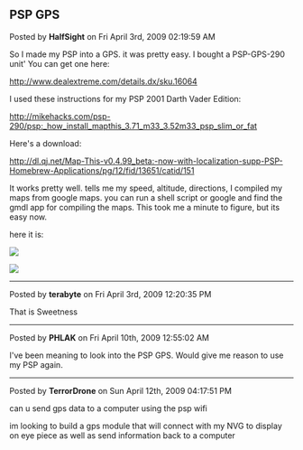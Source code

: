## PSP GPS
Posted by **HalfSight** on Fri April 3rd, 2009 02:19:59 AM

So I made my PSP into a GPS. it was pretty easy. I bought a PSP-GPS-290 unit'
You can get one here:

<http://www.dealextreme.com/details.dx/sku.16064>

I used these instructions for my PSP 2001 Darth Vader Edition:

<http://mikehacks.com/psp-290/psp:_how_install_mapthis_3.71_m33_3.52m33_psp_slim_or_fat>

Here's a download:

<http://dl.qj.net/Map-This-v0.4.99_beta:-now-with-localization-supp-PSP-Homebrew-Applications/pg/12/fid/13651/catid/151>

It works pretty well. tells me my speed, altitude, directions, I compiled my
maps from google maps. you can run a shell script or google and find the gmdl
app for compiling the maps. This took me a minute to figure, but its easy now.

here it is:

![](http://i34.photobucket.com/albums/d149/DooDooBucket/img028.jpg?t=1238746661)

![](http://i34.photobucket.com/albums/d149/DooDooBucket/img027.jpg?t=1238746711)

--------------------------------------------------------------------------------

Posted by **terabyte** on Fri April 3rd, 2009 12:20:35 PM

That is Sweetness

--------------------------------------------------------------------------------

Posted by **PHLAK** on Fri April 10th, 2009 12:55:02 AM

I've been meaning to look into the PSP GPS.  Would give me reason to use my PSP
again.

--------------------------------------------------------------------------------

Posted by **TerrorDrone** on Sun April 12th, 2009 04:17:51 PM

can u send gps data to a computer using the psp wifi

im looking to build a gps module that will connect with my NVG to display on eye
piece as well as send information back to   a computer
